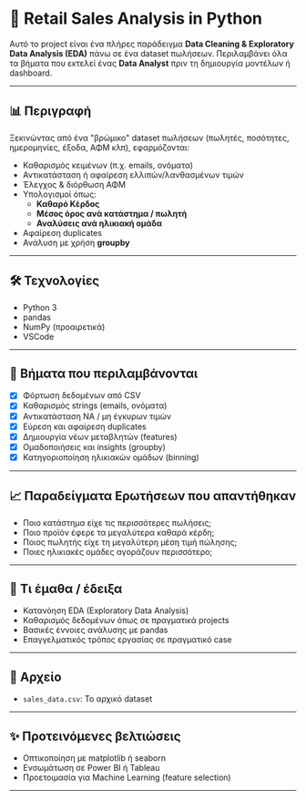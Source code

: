 # 🛒 Retail Sales Analysis in Python

Αυτό το project είναι ένα πλήρες παράδειγμα **Data Cleaning & Exploratory Data Analysis (EDA)** πάνω σε ένα dataset πωλήσεων. Περιλαμβάνει όλα τα βήματα που εκτελεί ένας **Data Analyst** πριν τη δημιουργία μοντέλων ή dashboard.

---

## 📊 Περιγραφή

Ξεκινώντας από ένα "βρώμικο" dataset πωλήσεων (πωλητές, ποσότητες, ημερομηνίες, έξοδα, ΑΦΜ κλπ), εφαρμόζονται:

- Καθαρισμός κειμένων (π.χ. emails, ονόματα)
- Αντικατάσταση ή αφαίρεση ελλιπών/λανθασμένων τιμών
- Έλεγχος & διόρθωση ΑΦΜ
- Υπολογισμοί όπως:
  - **Καθαρό Κέρδος**
  - **Μέσος όρος ανά κατάστημα / πωλητή**
  - **Αναλύσεις ανά ηλικιακή ομάδα**
- Αφαίρεση duplicates
- Ανάλυση με χρήση **groupby**

---

## 🛠️ Τεχνολογίες

- Python 3
- pandas
- NumPy (προαιρετικά)
- VSCode

---

## 🧪 Βήματα που περιλαμβάνονται

- [x] Φόρτωση δεδομένων από CSV
- [x] Καθαρισμός strings (emails, ονόματα)
- [x] Αντικατάσταση NA / μη έγκυρων τιμών
- [x] Εύρεση και αφαίρεση duplicates
- [x] Δημιουργία νέων μεταβλητών (features)
- [x] Ομαδοποιήσεις και insights (groupby)
- [x] Κατηγοριοποίηση ηλικιακών ομάδων (binning)

---

## 📈 Παραδείγματα Ερωτήσεων που απαντήθηκαν

- Ποιο κατάστημα είχε τις περισσότερες πωλήσεις;
- Ποιο προϊόν έφερε τα μεγαλύτερα καθαρά κέρδη;
- Ποιος πωλητής είχε τη μεγαλύτερη μέση τιμή πώλησης;
- Ποιες ηλικιακές ομάδες αγοράζουν περισσότερο;

---

## 🧠 Τι έμαθα / έδειξα

- Κατανόηση EDA (Exploratory Data Analysis)
- Καθαρισμός δεδομένων όπως σε πραγματικά projects
- Βασικές έννοιες ανάλυσης με pandas
- Επαγγελματικός τρόπος εργασίας σε πραγματικό case

---

## 📁 Αρχείο

- `sales_data.csv`: Το αρχικό dataset

---

## ✨ Προτεινόμενες βελτιώσεις

- Οπτικοποίηση με matplotlib ή seaborn
- Ενσωμάτωση σε Power BI ή Tableau
- Προετοιμασία για Machine Learning (feature selection)

---


